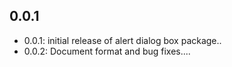 ## 0.0.1

- 0.0.1: initial release of alert dialog box package..
- 0.0.2: Document format and bug fixes....